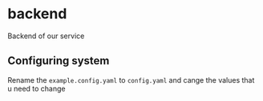 # backend
Backend of our service

## Configuring system
Rename the `example.config.yaml` to `config.yaml` and cange the values that u need to change
